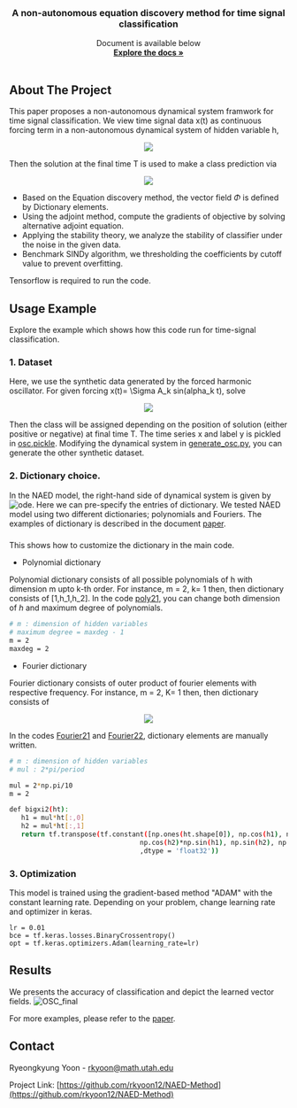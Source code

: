 

<!-- PROJECT LOGO -->
<br />
<p align="center">
 
   

  <h3 align="center">A non-autonomous equation discovery method for time signal classification</h3>

  <p align="center">
    Document is available below
    <br />
    <a href="https://arxiv.org/pdf/2011.11096.pdf"><strong>Explore the docs »</strong></a>
    <br />
    <br />
    
  </p>
</p>




<!-- ABOUT THE PROJECT -->
## About The Project

This paper proposes a non-autonomous dynamical system framwork for time signal classification. We view time signal data x(t) as continuous forcing term in a non-autonomous dynamical system of hidden variable h,

<p align= "center">
 <img src = https://user-images.githubusercontent.com/35155480/125505530-5e31710b-433b-469c-8a99-17168c18f624.gif>
</p>

Then the solution at the final time T is used to make a class prediction via 

<p align= "center">
 <img src = https://user-images.githubusercontent.com/35155480/125506036-17dadbda-bd74-4060-a501-2b1d5706ebd4.gif>
</p>


* Based on the Equation discovery method, the vector field $\Phi$ is defined by Dictionary elements. 
* Using the adjoint method, compute the gradients of objective by solving alternative adjoint equation. 
* Applying the stability theory, we analyze the stability of classifier under the noise in the given data. 
* Benchmark SINDy algorithm, we thresholding the coefficients by cutoff value to prevent overfitting.

Tensorflow is required to run the code. 

<!-- Usage Example -->
## Usage Example
Explore the example which shows how this code run for time-signal classification. 

### 1. Dataset

Here, we use the synthetic data generated by the forced harmonic oscillator. For given forcing x(t)= \Sigma A_k sin(alpha_k t), solve

<p align= "center">
 <img src = https://user-images.githubusercontent.com/35155480/125506758-3842b968-acbd-4856-a418-1dd661ceafb3.gif>
</p>


Then the class will be assigned depending on the position of solution (either positive or negative) at final time T. The time series x and label y is pickled in  [osc.pickle](https://github.com/rkyoon12/NAED/blob/master/GenerateData/osc.pickle). Modifying the dynamical system in [generate_osc.py](https://github.com/rkyoon12/NAED/blob/master/GenerateData/generate_osc.py), you can generate the other synthetic dataset. 

### 2. Dictionary choice. 

In the NAED model, the right-hand side of dynamical system is given by ![ode](https://user-images.githubusercontent.com/35155480/125507030-04282eab-5445-4e98-a800-07c227d711cf.gif). Here we can pre-specify the entries of dictionary. We tested NAED model using two different dictionaries;  polynomials and Fouriers. The examples of dictionary is described in the document [paper](https://arxiv.org/pdf/2011.11096.pdf).


### 

This shows how to customize the dictionary in the main code. 
* Polynomial dictionary

 Polynomial dictionary consists of all possible polynomials of h with dimension m upto k-th order. For instance, m = 2, k= 1 then, then dictionary consists of  [1,h_1,h_2]. In the code [poly21](https://github.com/rkyoon12/NAED/blob/master/Main/poly21.py), you can change both dimension of $h$ and maximum degree of polynomials.

  ```sh
  # m : dimension of hidden variables
  # maximum degree = maxdeg - 1
  m = 2
  maxdeg = 2

  ```
* Fourier dictionary

 Fourier dictionary consists of outer product of fourier elements with respective frequency.  For instance, m = 2, K= 1 then, then dictionary consists of 

<p align= "center">
 <img src = https://user-images.githubusercontent.com/35155480/125507381-4d6d9233-54ac-4b3b-b446-78450692824d.gif>
</p>

In the codes [Fourier21](https://github.com/rkyoon12/NAED/blob/master/Main/Fourier21.py) and [Fourier22](https://github.com/rkyoon12/NAED/blob/master/Main/Fourier22.py), dictionary elements are manually written. 
 ```sh
# m : dimension of hidden variables
# mul : 2*pi/period 

mul = 2*np.pi/10 
m = 2

def bigxi2(ht):
    h1 = mul*ht[:,0]
    h2 = mul*ht[:,1]
    return tf.transpose(tf.constant([np.ones(ht.shape[0]), np.cos(h1), np.sin(h1), np.cos(h2), np.cos(h2)*np.cos(h1),
                                  np.cos(h2)*np.sin(h1), np.sin(h2), np.sin(h2)*np.cos(h1), np.sin(h2)*np.sin(h1)]
                                  ,dtype = 'float32'))
  ```

### 3. Optimization

This model is trained using the gradient-based method "ADAM" with the constant learning rate. Depending on your problem, change learning rate and optimizer in keras. 

 ```
lr = 0.01
bce = tf.keras.losses.BinaryCrossentropy()
opt = tf.keras.optimizers.Adam(learning_rate=lr)

  ```


<!-- Results -->
## Results  

We presents the accuracy of classification and depict the learned vector fields. 
![OSC_final](https://user-images.githubusercontent.com/35155480/125504060-f261f77a-819f-4dd4-807a-764580da004e.png)


For more examples, please refer to the [paper](https://arxiv.org/pdf/2011.11096.pdf).





<!-- CONTACT -->
## Contact
Ryeongkyung Yoon - rkyoon@math.utah.edu

Project Link: [https://github.com/rkyoon12/NAED-Method](https://github.com/rkyoon12/NAED-Method)


<!--stackedit_data:
eyJoaXN0b3J5IjpbNzUwNDgyOTMwLC0yMDYxNDMyNzgsLTEzMT
I5MTU0MzAsLTEzMTI5MTU0MzAsLTk4MTkwMTEzN119
-->
